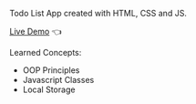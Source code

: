 Todo List App created with HTML, CSS and JS.

[Live Demo](https://gonzalo102.github.io/ToDoList/) :point_left:

Learned Concepts: 
* OOP Principles
* Javascript Classes
* Local Storage





